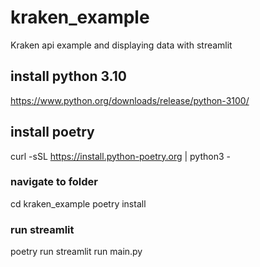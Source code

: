 # kraken_example
Kraken api example and displaying data with streamlit

## install python 3.10
https://www.python.org/downloads/release/python-3100/

## install poetry
curl -sSL https://install.python-poetry.org | python3 -

### navigate to folder
cd kraken_example
poetry install

### run streamlit
poetry run streamlit run main.py

